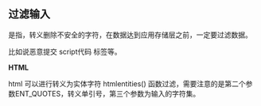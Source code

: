 ## 过滤输入

是指，转义删除不安全的字符，在数据达到应用存储层之前，一定要过滤数据。

比如说恶意提交 script代码 标签等。

**HTML**

html 可以进行转义为实体字符 htmlentities\(\) 函数过滤，需要注意的是第二个参数ENT\_QUOTES，转义单引号，第三个参数为输入的字符集。

